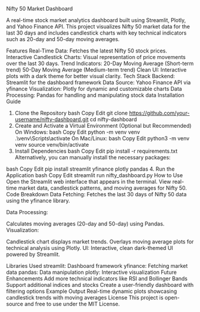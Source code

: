 Nifty 50 Market Dashboard

A real-time stock market analytics dashboard built using Streamlit, Plotly, and Yahoo Finance API. This project visualizes Nifty 50 market data for the last 30 days and includes candlestick charts with key technical indicators such as 20-day and 50-day moving averages.

Features
Real-Time Data: Fetches the latest Nifty 50 stock prices.
Interactive Candlestick Charts: Visual representation of price movements over the last 30 days.
Trend Indicators:
20-Day Moving Average (Short-term trend)
50-Day Moving Average (Medium-term trend)
Clean UI: Interactive plots with a dark theme for better visual clarity.
Tech Stack
Backend: Streamlit for the dashboard framework
Data Source: Yahoo Finance API via yfinance
Visualization: Plotly for dynamic and customizable charts
Data Processing: Pandas for handling and manipulating stock data
Installation Guide
1. Clone the Repository
bash
Copy
Edit
git clone https://github.com/your-username/nifty-dashboard.git
cd nifty-dashboard
2. Create and Activate a Virtual Environment (Optional but Recommended)
On Windows:
bash
Copy
Edit
python -m venv venv
.\venv\Scripts\activate
On Mac/Linux:
bash
Copy
Edit
python3 -m venv venv
source venv/bin/activate
3. Install Dependencies
bash
Copy
Edit
pip install -r requirements.txt
Alternatively, you can manually install the necessary packages:

bash
Copy
Edit
pip install streamlit yfinance plotly pandas
4. Run the Application
bash
Copy
Edit
streamlit run nifty_dashboard.py
How to Use
Open the Streamlit web interface that appears in the terminal.
View real-time market data, candlestick patterns, and moving averages for Nifty 50.
Code Breakdown
Data Fetching:
Fetches the last 30 days of Nifty 50 data using the yfinance library.

Data Processing:

Calculates moving averages (20-day and 50-day) using Pandas.
Visualization:

Candlestick chart displays market trends.
Overlays moving average plots for technical analysis using Plotly.
UI:
Interactive, clean dark-themed UI powered by Streamlit.

Libraries Used
streamlit: Dashboard framework
yfinance: Fetching market data
pandas: Data manipulation
plotly: Interactive visualization
Future Enhancements
Add more technical indicators like RSI and Bollinger Bands
Support additional indices and stocks
Create a user-friendly dashboard with filtering options
Example Output
Real-time dynamic plots showcasing candlestick trends with moving averages
License
This project is open-source and free to use under the MIT License.
